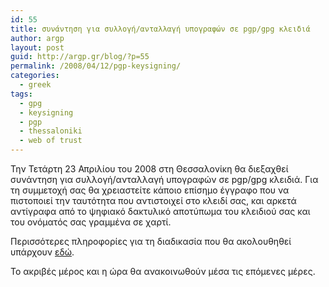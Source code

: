 ```yaml
---
id: 55
title: συνάντηση για συλλογή/ανταλλαγή υπογραφών σε pgp/gpg κλειδιά
author: argp
layout: post
guid: http://argp.gr/blog/?p=55
permalink: /2008/04/12/pgp-keysigning/
categories:
  - greek
tags:
  - gpg
  - keysigning
  - pgp
  - thessaloniki
  - web of trust
---
```

Την Τετάρτη 23 Απριλίου του 2008 στη Θεσσαλονίκη θα διεξαχθεί συνάντηση για συλλογή/ανταλλαγή υπογραφών σε pgp/gpg κλειδιά. Για τη συμμετοχή σας θα χρειαστείτε κάποιο επίσημο έγγραφο που να πιστοποιεί την ταυτότητα που αντιστοιχεί στο κλειδί σας, και αρκετά αντίγραφα από το ψηφιακό δακτυλικό αποτύπωμα του κλειδιού σας και του ονόματός σας γραμμένα σε χαρτί.

Περισσότερες πληροφορίες για τη διαδικασία που θα ακολουθηθεί υπάρχουν [εδώ][1].

Το ακριβές μέρος και η ώρα θα ανακοινωθούν μέσα τις επόμενες μέρες.

 [1]: http://tinyurl.com/4f3jl2